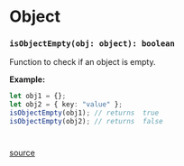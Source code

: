 # Object

### `isObjectEmpty(obj: object): boolean`

Function to check if an object is empty.

**Example:**

```typescript
let obj1 = {};
let obj2 = { key: "value" };
isObjectEmpty(obj1); // returns  true
isObjectEmpty(obj2); // returns  false
```

#

[source](https://github.com/ManiGhazaee/ts-library/blob/main/src/ts/object.ts)
